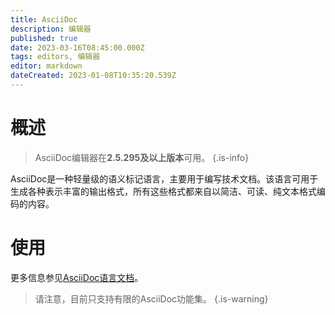 ```yaml
---
title: AsciiDoc
description: 编辑器
published: true
date: 2023-03-16T08:45:00.000Z
tags: editors, 编辑器
editor: markdown
dateCreated: 2023-01-08T10:35:20.539Z
---
```


# 概述

> AsciiDoc编辑器在**2.5.295及以上版本**可用。
{.is-info}

AsciiDoc是一种轻量级的语义标记语言，主要用于编写技术文档。该语言可用于生成各种表示丰富的输出格式，所有这些格式都来自以简洁、可读、纯文本格式编码的内容。

# 使用

更多信息参见[AsciiDoc语言文档](https://docs.asciidoctor.org/asciidoc/latest/)。

> 请注意，目前只支持有限的AsciiDoc功能集。
{.is-warning}